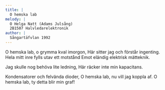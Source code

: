 ```yaml
---
title: |
  O hemska lab
melody: |
  O Helga Natt (Adams Julsång)
  2B1507 Halvledarelektronik
author: |
  Sångartäfvlan 1992
---
```

O hemska lab, o grymma kval imorgon, 
Här sitter jag och förstår ingenting. 
Hela mitt inre fylls utav ett motstånd 
Emot eländig elektrisk mätteknik. 

Jag skulle nog behöva lite ledning, 
Här räcker inte min kapacitans. 

Kondensatorer och felvända dioder, 
O hemska lab, nu vill jag koppla af. 
O hemska lab, ty detta blir min graf!